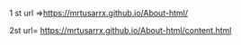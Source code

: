 1 st url =>https://mrtusarrx.github.io/About-html/

2st url= https://mrtusarrx.github.io/About-html/content.html
